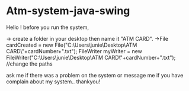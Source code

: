 # Atm-system-java-swing
Hello !
before you run the system, 


-> create a folder in your desktop then name it "ATM CARD".
->File cardCreated = new File("C:\\Users\\junie\\Desktop\\ATM CARD\\"+cardNumber+".txt");
  FileWriter myWriter = new FileWriter("C:\\Users\\junie\\Desktop\\ATM CARD\\"+cardNumber+".txt");   //change the paths

ask me if there was a problem on the system or message me if you have complain about my system.. thankyou!

